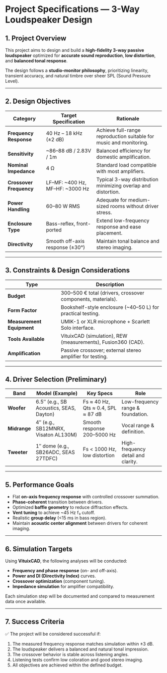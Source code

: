 # Project Specifications — 3-Way Loudspeaker Design

## 1. Project Overview
This project aims to design and build a **high-fidelity 3-way passive loudspeaker** optimized for **accurate sound reproduction**, **low distortion**, and **balanced tonal response**.

The design follows a **studio-monitor philosophy**, prioritizing linearity, transient accuracy, and natural timbre over sheer SPL (Sound Pressure Level).

---

## 2. Design Objectives

| Category | Target Specification | Rationale |
|-----------|----------------------|------------|
| **Frequency Response** | 40 Hz – 18 kHz (±2 dB) | Achieve full-range reproduction suitable for music and monitoring. |
| **Sensitivity** | ~86–88 dB / 2.83V / 1m | Balanced efficiency for domestic amplification. |
| **Nominal Impedance** | 4 Ω | Standard load compatible with most amplifiers. |
| **Crossover Frequency** | LF–MF: ~400 Hz, MF–HF: ~3000 Hz | Typical 3-way distribution minimizing overlap and distortion. |
| **Power Handling** | 60–80 W RMS | Adequate for medium-sized rooms without driver stress. |
| **Enclosure Type** | Bass-reflex, front-ported | Extend low-frequency response and ease placement. |
| **Directivity** | Smooth off-axis response (±30°) | Maintain tonal balance and stereo imaging. |


---

## 3. Constraints & Design Considerations

| Type | Description |
|------|--------------|
| **Budget** | 300–500 € total (drivers, crossover components, materials). |
| **Form Factor** | Bookshelf-style enclosure (~40–50 L) for practical testing. |
| **Measurement Equipment** | UMIK-1 or XLR microphone + Scarlett Solo interface. |
| **Tools Available** | VituixCAD (simulation), REW (measurements), Fusion360 (CAD). |
| **Amplification** | Passive crossover; external stereo amplifier for testing. |

---

## 4. Driver Selection (Preliminary)

| Band | Model (Example) | Key Specs | Role |
|------|------------------|------------|------|
| **Woofer** | 6.5″ (e.g., SB Acoustics, SEAS, Dayton) | Fs ≈ 40 Hz, Qts ≈ 0.4, SPL ≈ 87 dB | Low-frequency range & foundation. |
| **Midrange** | 4″ (e.g., SB12MNRX, Visaton AL130M) | Smooth response 200–5000 Hz | Vocal range & definition. |
| **Tweeter** | 1″ dome (e.g., SB26ADC, SEAS 27TDFC) | Fs < 1000 Hz, low distortion | High-frequency detail and clarity. |

---

## 5. Performance Goals

- Flat **on-axis frequency response** with controlled crossover summation.
- **Phase-coherent** transition between drivers.
- Optimized **baffle geometry** to reduce diffraction effects.
- **Vent tuning** to achieve ~45 Hz f₃ cutoff.
- Realistic **group delay** (<15 ms in bass region).
- Maintain **acoustic center alignment** between drivers for coherent imaging.

---

## 6. Simulation Targets

Using **VituixCAD**, the following analyses will be conducted:
- **Frequency and phase response** (on- and off-axis).  
- **Power and DI (Directivity Index)** curves.  
- **Crossover optimization** (component tuning).  
- **Impedance simulation** for amplifier compatibility.  

Each simulation step will be documented and compared to measurement data once available.

---

## 7. Success Criteria

✅ The project will be considered successful if:
1. The measured frequency response matches simulation within ±3 dB.  
2. The loudspeaker delivers a balanced and natural tonal impression.  
3. The crossover behavior is stable across listening angles.  
4. Listening tests confirm low coloration and good stereo imaging.  
5. All objectives are achieved within the defined budget.
